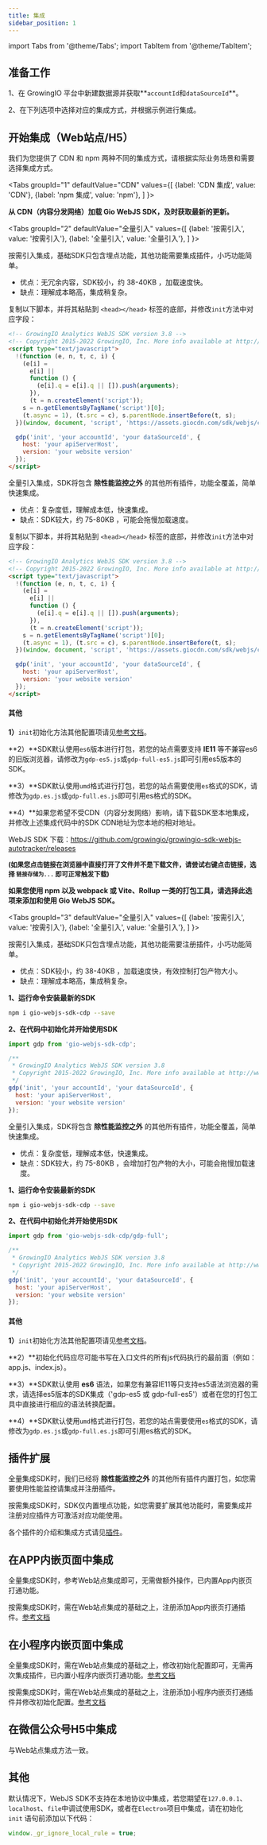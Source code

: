 ```yaml
---
title: 集成
sidebar_position: 1
---
```


import Tabs from '@theme/Tabs';
import TabItem from '@theme/TabItem';

## 准备工作

1、在 GrowingIO 平台中新建数据源并获取**`accountId`和`dataSourceId`**。

2、在下列选项中选择对应的集成方式，并根据示例进行集成。

## 开始集成（Web站点/H5）

我们为您提供了 CDN 和 npm 两种不同的集成方式，请根据实际业务场景和需要选择集成方式。<br/>

<Tabs
  groupId="1"
  defaultValue="CDN"
  values={[
    {label: 'CDN 集成', value: 'CDN'},
    {label: 'npm 集成', value: 'npm'},
  ]
}>
  <TabItem value="CDN">

**从 CDN（内容分发网络）加载 Gio WebJS SDK，及时获取最新的更新。**

<Tabs
  groupId="2"
  defaultValue="全量引入"
  values={[
    {label: '按需引入', value: '按需引入'},
    {label: '全量引入', value: '全量引入'},
  ]
}>
  <TabItem value="按需引入">

按需引入集成，基础SDK只包含埋点功能，其他功能需要集成插件，小巧功能简单。

- 优点：无冗余内容，SDK较小，约 38-40KB ，加载速度快。
- 缺点：理解成本略高，集成稍复杂。

复制以下脚本，并将其粘贴到 `<head></head>` 标签的底部，并修改`init`方法中对应字段：

```html
<!-- GrowingIO Analytics WebJS SDK version 3.8 -->
<!-- Copyright 2015-2022 GrowingIO, Inc. More info available at http://www.growingio.com -->
<script type="text/javascript">
  !(function (e, n, t, c, i) {
    (e[i] =
      e[i] ||
      function () {
        (e[i].q = e[i].q || []).push(arguments);
      }),
      (t = n.createElement('script'));
    s = n.getElementsByTagName('script')[0];
    (t.async = 1), (t.src = c), s.parentNode.insertBefore(t, s);
  })(window, document, 'script', 'https://assets.giocdn.com/sdk/webjs/cdp/gdp.js', 'gdp');

  gdp('init', 'your accountId', 'your dataSourceId', {
    host: 'your apiServerHost',
    version: 'your website version'
  });
</script>
```

  </TabItem>
  <TabItem value="全量引入">

全量引入集成，SDK将包含 **除性能监控之外** 的其他所有插件，功能全覆盖，简单快速集成。

- 优点：复杂度低，理解成本低，快速集成。
- 缺点：SDK较大，约 75-80KB ，可能会拖慢加载速度。

复制以下脚本，并将其粘贴到 `<head></head>` 标签的底部，并修改`init`方法中对应字段：

```html
<!-- GrowingIO Analytics WebJS SDK version 3.8 -->
<!-- Copyright 2015-2022 GrowingIO, Inc. More info available at http://www.growingio.com -->
<script type="text/javascript">
  !(function (e, n, t, c, i) {
    (e[i] =
      e[i] ||
      function () {
        (e[i].q = e[i].q || []).push(arguments);
      }),
      (t = n.createElement('script'));
    s = n.getElementsByTagName('script')[0];
    (t.async = 1), (t.src = c), s.parentNode.insertBefore(t, s);
  })(window, document, 'script', 'https://assets.giocdn.com/sdk/webjs/cdp/gdp-full.js', 'gdp');

  gdp('init', 'your accountId', 'your dataSourceId', {
    host: 'your apiServerHost',
    version: 'your website version'
  });
</script>
```

  </TabItem>
</Tabs>

#### 其他

**1）**`init`初始化方法其他配置项请见[参考文档](/docs/webjs/3.8/initSettings)。

**2）**SDK默认使用`es6`版本进行打包，若您的站点需要支持 **IE11** 等不兼容es6的旧版浏览器，请修改为`gdp-es5.js`或`gdp-full-es5.js`即可引用es5版本的SDK。

**3）**SDK默认使用`umd`格式进行打包，若您的站点需要使用`es`格式的SDK，请修改为`gdp.es.js`或`gdp-full.es.js`即可引用es格式的SDK。

**4）**如果您希望不受CDN（内容分发网络）影响，请下载SDK至本地集成，并修改上述集成代码中的SDK CDN地址为您本地的相对地址。

WebJS SDK 下载：<https://github.com/growingio/growingio-sdk-webjs-autotracker/releases>

**<font size="2">(如果您点击链接在浏览器中直接打开了文件并不是下载文件，请尝试右键点击链接，选择 `链接存储为...` 即可正常触发下载)</font>**

  </TabItem>
  <TabItem value="npm">

**如果您使用 npm 以及 webpack 或 Vite、Rollup 一类的打包工具，请选择此选项来添加和使用 Gio WebJS SDK。**

<Tabs
  groupId="3"
  defaultValue="全量引入"
  values={[
    {label: '按需引入', value: '按需引入'},
    {label: '全量引入', value: '全量引入'},
  ]
}>
  <TabItem value="按需引入">

按需引入集成，基础SDK只包含埋点功能，其他功能需要注册插件，小巧功能简单。

- 优点：SDK较小，约 38-40KB ，加载速度快，有效控制打包产物大小。
- 缺点：理解成本略高，集成稍复杂。

**1、运行命令安装最新的SDK**

```bash
npm i gio-webjs-sdk-cdp --save
```

**2、在代码中初始化并开始使用SDK**

```js
import gdp from 'gio-webjs-sdk-cdp';

/**
 * GrowingIO Analytics WebJS SDK version 3.8
 * Copyright 2015-2022 GrowingIO, Inc. More info available at http://www.growingio.com
 */
gdp('init', 'your accountId', 'your dataSourceId', {
  host: 'your apiServerHost',
  version: 'your website version'
});
```

  </TabItem>
  <TabItem value="全量引入">

全量引入集成，SDK将包含 **除性能监控之外** 的其他所有插件，功能全覆盖，简单快速集成。

- 优点：复杂度低，理解成本低，快速集成。
- 缺点：SDK较大，约 75-80KB ，会增加打包产物的大小，可能会拖慢加载速度。

**1、运行命令安装最新的SDK**

```bash
npm i gio-webjs-sdk-cdp --save
```

**2、在代码中初始化并开始使用SDK**

```js
import gdp from 'gio-webjs-sdk-cdp/gdp-full';

/**
 * GrowingIO Analytics WebJS SDK version 3.8
 * Copyright 2015-2022 GrowingIO, Inc. More info available at http://www.growingio.com
 */
gdp('init', 'your accountId', 'your dataSourceId', {
  host: 'your apiServerHost',
  version: 'your website version'
});
```

  </TabItem>
</Tabs>

#### 其他

**1）**`init`初始化方法其他配置项请见[参考文档](/docs/webjs/3.8/initSettings)。

**2）**初始化代码应尽可能书写在入口文件的所有js代码执行的最前面（例如：app.js、index.js）。

**3）**SDK默认使用 **es6** 语法，如果您有兼容IE11等只支持es5语法浏览器的需求，请选择es5版本的SDK集成（'gdp-es5 或 gdp-full-es5'）或者在您的打包工具中直接进行相应的语法转换配置。

**4）**SDK默认使用`umd`格式进行打包，若您的站点需要使用`es`格式的SDK，请修改为`gdp.es.js`或`gdp-full.es.js`即可引用es格式的SDK。
  </TabItem>
</Tabs>

## 插件扩展

全量集成SDK时，我们已经将 **除性能监控之外** 的其他所有插件内置打包，如您需要使用性能监控请集成并注册插件。

按需集成SDK时，SDK仅内置埋点功能，如您需要扩展其他功能时，需要集成并注册对应插件方可激活对应功能使用。

各个插件的介绍和集成方式请见[插件](/docs/webjs/3.8/plugins)。

## 在APP内嵌页面中集成

全量集成SDK时，参考Web站点集成即可，无需做额外操作，已内置App内嵌页打通功能。

按需集成SDK时，需在Web站点集成的基础之上，注册添加App内嵌页打通插件。[参考文档](/docs/webjs/3.8/plugins/hybridAdapter)

## 在小程序内嵌页面中集成

全量集成SDK时，需在Web站点集成的基础之上，修改初始化配置即可，无需再次集成插件，已内置小程序内嵌页打通功能。[参考文档](/docs/webjs/3.8/plugins/embeddedAdapter)

按需集成SDK时，需在Web站点集成的基础之上，注册添加小程序内嵌页打通插件并修改初始化配置。[参考文档](/docs/webjs/3.8/plugins/embeddedAdapter)

## 在微信公众号H5中集成

与Web站点集成方法一致。

## 其他

默认情况下，WebJS SDK不支持在本地协议中集成，若您期望在`127.0.0.1`、`localhost`、`file`中调试使用SDK，或者在`Electron`项目中集成，请在初始化 `init` 语句前添加以下代码：

```js
window._gr_ignore_local_rule = true;
```
